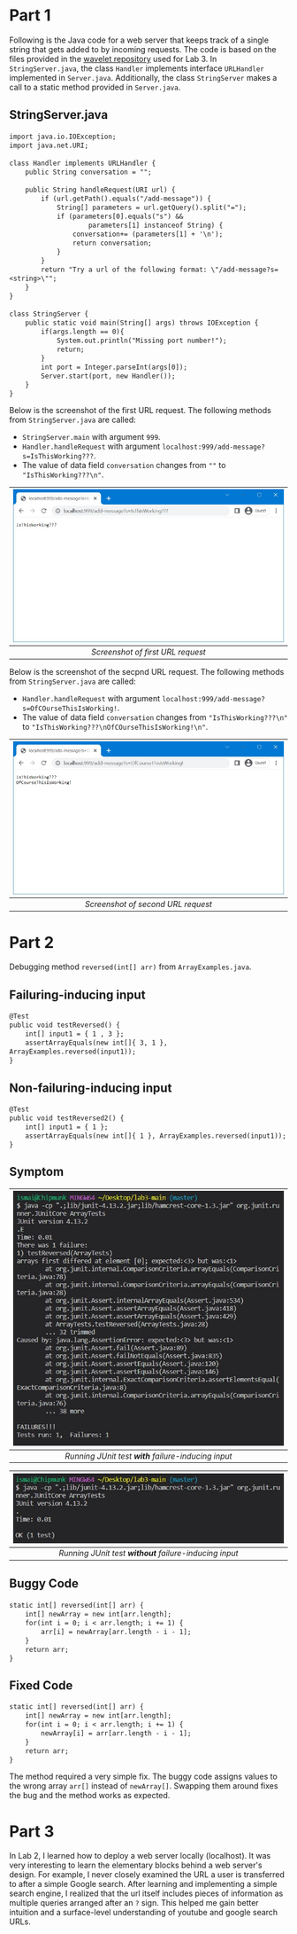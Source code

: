 # Part 1

Following is the Java code for a web server that keeps track of a single string that gets added to by incoming requests. The code is based on the files provided in the  [wavelet repository](https://github.com/ucsd-cse15l-f22/wavelet) used for Lab 3. In `StringServer.java`, the class `Handler` implements interface `URLHandler` implemented in `Server.java`. Additionally, the class `StringServer` makes a call to a static method provided in `Server.java`.

## StringServer.java

```
import java.io.IOException;
import java.net.URI;

class Handler implements URLHandler {
    public String conversation = "";

    public String handleRequest(URI url) {
        if (url.getPath().equals("/add-message")) {
            String[] parameters = url.getQuery().split("=");
            if (parameters[0].equals("s") &&
                    parameters[1] instanceof String) {
                conversation+= (parameters[1] + '\n');
                return conversation;
            }
        }
        return "Try a url of the following format: \"/add-message?s=<string>\"";
    }
}

class StringServer {
    public static void main(String[] args) throws IOException {
        if(args.length == 0){
            System.out.println("Missing port number!");
            return;
        }
        int port = Integer.parseInt(args[0]);
        Server.start(port, new Handler());
    }
}
```
Below is the screenshot of the first URL request. The following methods from `StringServer.java` are called:
- `StringServer.main` with argument `999`.
- `Handler.handleRequest` with argument `localhost:999/add-message?s=IsThisWorking???`.
- The value of data field `conversation` changes from `""` to `"IsThisWorking???\n"`.

| ![Image](a3.jpg) | 
|:--:| 
| *Screenshot of first URL request* 

Below is the screenshot of the secpnd URL request. The following methods from `StringServer.java` are called:
- `Handler.handleRequest` with argument `localhost:999/add-message?s=OfCOurseThisIsWorking!`.
- The value of data field `conversation` changes from `"IsThisWorking???\n"` to `"IsThisWorking???\nOfCOurseThisIsWorking!\n"`.

| ![Image](b3.jpg) | 
|:--:| 
| *Screenshot of second URL request* 

# Part 2

Debugging method `reversed(int[] arr)` from `ArrayExamples.java`.

## Failuring-inducing input

```
@Test
public void testReversed() {
    int[] input1 = { 1 , 3 };
    assertArrayEquals(new int[]{ 3, 1 }, ArrayExamples.reversed(input1));
}
```

## Non-failuring-inducing input

```
@Test
public void testReversed2() {
    int[] input1 = { 1 };
    assertArrayEquals(new int[]{ 1 }, ArrayExamples.reversed(input1));
}
```

## Symptom

| ![Image](c3.jpg) | 
|:--:| 
| *Running JUnit test __with__ failure-inducing input* 

| ![Image](d3.jpg) | 
|:--:| 
| *Running JUnit test __without__ failure-inducing input* 

## Buggy Code

```
static int[] reversed(int[] arr) {
    int[] newArray = new int[arr.length];
    for(int i = 0; i < arr.length; i += 1) {
        arr[i] = newArray[arr.length - i - 1];
    }
    return arr;
}
```

## Fixed Code

```
static int[] reversed(int[] arr) {
    int[] newArray = new int[arr.length];
    for(int i = 0; i < arr.length; i += 1) {
        newArray[i] = arr[arr.length - i - 1];
    }
    return arr;
}
```

The method required a very simple fix. The buggy code assigns values to the wrong array `arr[]` instead of `newArray[]`. Swapping them around fixes the bug and the method works as expected.

# Part 3

In Lab 2, I learned how to deploy a web server locally (localhost). It was very interesting to learn the elementary blocks behind a web server's design. For example, I never closely examined the URL a user is transferred to after a simple Google search. After learning and implementing a simple search engine, I realized that the url itself includes pieces of information as multiple queries arranged after an `?` sign. This helped me gain better intuition and a surface-level understanding of youtube and google search URLs.
